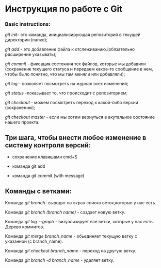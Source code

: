 # Инструкция по работе с Git

### Basic instructions:

*git init*- это команда, инициализирующая репозиторий в текущей директории (папке);

*git add* - это добавление файла к отслеживанию.(обязательно расширение указывать);

*git commit* - фиксация состояния тех файлов, которые мы добавили (сохранение текущего статуса и передаем какое-то сообщение в нем, чтобы было понятно, что мы там меняли или добавляли);

*git log* - позволяет посмотреть на журнал всех изменений;

*git status* -показывает то, что происходит с репозиторием;

*git checkout* - можем посмотреть переход к какой-либо версии (сохранению);

*git checkout master* - если мы хотим вернуться в акутальное состояние нашего проекта.

## Три шага, чтобы внести любое изменение в систему контроля версий:

* сохранение клавишами cmd+S

* команда git add 

* команда git commit (with message)

## Команды с ветками:

Команда *git branch*- выводит на экран списко веток,которые у нас есть. 

Команда *git branch (branch name)* - создает новую ветку. 

Команда *git log --graph* - визуализирует все ветки, которые у нас есть. Дерево коммитов. 

Команда *git merge branch_name* - обьединяет текущую ветку с указанной (с branch_name).

Команда *git checkout branch_name* - переход на другую ветку. 

Команда *git branch -d branch_name* - удаляет ветку. 